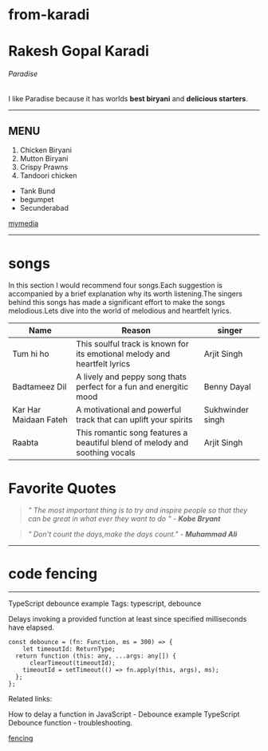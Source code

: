 # from-karadi
# Rakesh Gopal Karadi
###### Paradise 
I like Paradise because it has worlds **best biryani** and **delicious starters**.

----
MENU
----

1. Chicken Biryani
2. Mutton Biryani
3. Crispy Prawns
4. Tandoori chicken

* Tank Bund
* begumpet
* Secunderabad

[mymedia](https://github.com/ROCKYNWMSU/from-karadi/blob/main/MyMedia.md)

-----
# songs
In this section I would recommend four songs.Each suggestion is accompanied by a brief explanation why its worth listening.The singers behind this songs has made a significant effort to make the songs melodious.Lets dive into the world of melodious and heartfelt lyrics.


| Name| Reason | singer |
|-----|--------|--------|
| Tum hi ho| This soulful track is known for its emotional melody and heartfelt lyrics | Arjit Singh|
| Badtameez Dil |A lively and peppy song thats perfect for a fun and energitic mood | Benny Dayal|
| Kar Har Maidaan Fateh | A motivational and powerful track that can uplift your spirits|Sukhwinder singh |
| Raabta |This romantic song features a beautiful blend of melody  and soothing vocals |Arjit Singh |

# Favorite Quotes
> *" The most important thing is to try and inspire people so that they can be great in what ever they want to do "*
> \- ***Kobe Bryant***

> *" Don't count the days,make the days count."*
> \- ***Muhammad Ali***
-----
# code fencing 
-----
TypeScript debounce example
Tags: typescript, debounce

Delays invoking a provided function at least since specified milliseconds have elapsed.

```
const debounce = (fn: Function, ms = 300) => {
	let timeoutId: ReturnType;
  return function (this: any, ...args: any[]) {
	  clearTimeout(timeoutId);
    timeoutId = setTimeout(() => fn.apply(this, args), ms);
  };
};
```
Related links:

How to delay a function in JavaScript - Debounce example
TypeScript Debounce function - troubleshooting.


[fencing](https://code.pieces.app/collections/typescript)
